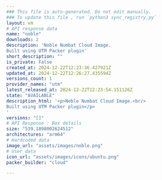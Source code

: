 ```yaml
---
### This file is auto-generated. Do not edit manually.
### To update this file , run `python3 sync_registry.py`
layout: vm
# API response data
name: "noble"
downloads: 2
description: 'Noble Numbat Cloud Image.  
Built using UTM Packer plugin'
short_description: ""
is_private: False
created_at: 2024-12-22T12:23:36.427921Z
updated_at: 2024-12-22T12:26:27.435594Z
versions_count: 1
provider_names: "utm"
latest_released_at: 2024-12-22T12:23:54.151126Z
state: "AVAILABLE"
description_html: '<p>Noble Numbat Cloud Image.<br/>
Built using UTM Packer plugin</p>
'
versions: "[]"
# API Response : Box details
size: "539.1898002624512"
architectures: "arm64"
# Hardcoded data
image_url: "assets/images/noble.png"
# User data
icon_url: "assets/images/icons/ubuntu.png"
packer_builder: "cloud"

---
```

